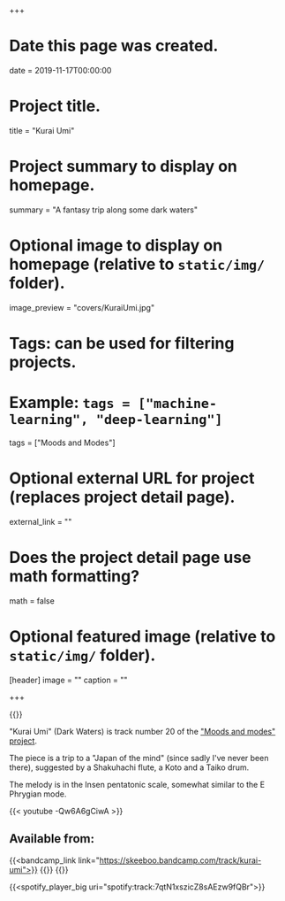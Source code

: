 +++
# Date this page was created.
date = 2019-11-17T00:00:00

# Project title.
title = "Kurai Umi"

# Project summary to display on homepage.
summary = "A fantasy trip along some dark waters"

# Optional image to display on homepage (relative to `static/img/` folder).
image_preview = "covers/KuraiUmi.jpg"

# Tags: can be used for filtering projects.
# Example: `tags = ["machine-learning", "deep-learning"]`
tags = ["Moods and Modes"]

# Optional external URL for project (replaces project detail page).
external_link = ""

# Does the project detail page use math formatting?
math = false

# Optional featured image (relative to `static/img/` folder).
[header]
image = ""
caption = ""

+++

{{<bandcamp title="Kurai Umi" track="4037065723" link="https://skeeboo.bandcamp.com/track/kurai-umi">}}

"Kurai Umi" (Dark Waters) is track number 20 of the ["Moods and modes" project](/post/moods_and_modes).

The piece is a trip to a "Japan of the mind" (since sadly I've never been there), suggested by a Shakuhachi flute, a Koto and a Taiko drum.  

The melody is in the Insen pentatonic scale, somewhat similar to the E Phrygian mode.

{{< youtube -Qw6A6gCiwA >}}

## Available from:
{{<bandcamp_link link="https://skeeboo.bandcamp.com/track/kurai-umi">}}
{{<itunes link="https://music.apple.com/us/album/kurai-umi-single/1488258429">}}
{{<spotify link="https://spoti.fi/2OTgue6">}}

{{<spotify_player_big uri="spotify:track:7qtN1xszicZ8sAEzw9fQBr">}}
